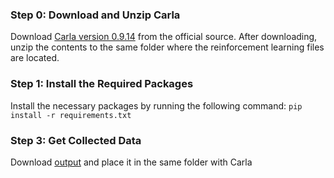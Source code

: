 ### Step 0: Download and Unzip Carla

Download [Carla version 0.9.14](https://github.com/carla-simulator/carla/releases/tag/0.9.14) from the official source. After downloading, unzip the contents to the same folder where the reinforcement learning files are located.

### Step 1: Install the Required Packages

Install the necessary packages by running the following command: `pip install -r requirements.txt`

### Step 3: Get Collected Data

Download [output](https://drive.google.com/drive/folders/1yo-TOPteNfjXpcdufjU_aHqPtrb5s6hH?usp=drive_link) and place it in the same folder with Carla
